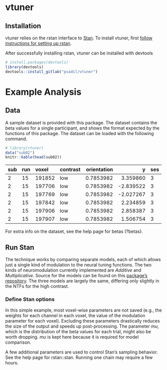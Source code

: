 
<!-- README.md is generated from README.Rmd. Please edit that file -->

# vtuner

## Installation

vtuner relies on the rstan interface to [Stan](https://mc-stan.org). To
install vtuner, first [follow instructions for setting up
rstan](https://github.com/stan-dev/rstan/wiki/RStan-Getting-Started).

After successfully installing rstan, vtuner can be installed with
devtools

``` r
# install.packages(devtools)
library(devtools)
devtools::install_gitlab("psadil/vtuner")
```

# Example Analysis

## Data

A sample dataset is provided with this package. The dataset contains the
beta values for a single participant, and shows the format expected by
the functions of this package. The dataset can be loaded with the
following command.

``` r
# library(vtuner)
data("sub02")
knitr::kable(head(sub02))
```

| sub | run | voxel  | contrast | orientation |          y | ses |
| :-- | :-- | :----- | :------- | ----------: | ---------: | :-- |
| 2   | 15  | 191852 | low      |   0.7853982 |   3.359860 | 3   |
| 2   | 15  | 197706 | low      |   0.7853982 | \-2.839522 | 3   |
| 2   | 15  | 197769 | low      |   0.7853982 | \-2.027267 | 3   |
| 2   | 15  | 197842 | low      |   0.7853982 |   2.234859 | 3   |
| 2   | 15  | 197906 | low      |   0.7853982 |   2.858387 | 3   |
| 2   | 15  | 197907 | low      |   0.7853982 |   1.506754 | 3   |

For extra info on the dataset, see the help page for betas (?betas).

## Run Stan

The technique works by comparing separate models, each of which allows
just a single kind of modulation to the neural tuning functions. The two
kinds of neuromodulation currently implemented are *Additive* and
*Multiplicative*. Source for the models can be found on this [package’s
repository](https://gitlab.com/psadil/vtuner/tree/master/src/stan_files).
The three models are largely the same, differing only slightly in the
NTFs for the high contrast.

### Define Stan options

In this simple example, most voxel-wise parameters are not saved (e.g.,
the weights for each channel in each voxel, the value of the modulation
parameter for each voxel). Excluding these parameters drastically
reduces the size of the output and speeds up post-processing. The
parameter *mu*, which is the distribution of the beta values for each
trial, might also be worth dropping. *mu* is kept here because it is
required for model comparison.

A few additional parameters are used to control Stan’s sampling
behavior. See the help page for rstan::stan. Running one chain may
require a few hours.
